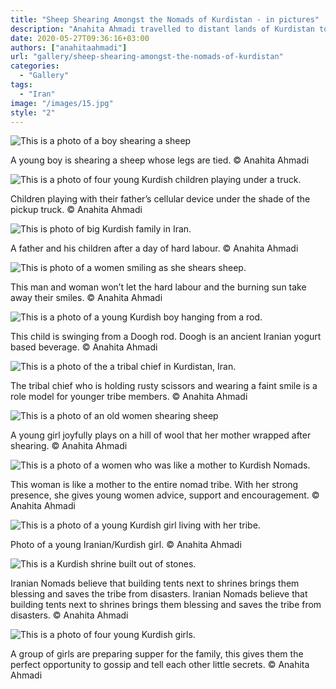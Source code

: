 ```yaml
---
title: "Sheep Shearing Amongst the Nomads of Kurdistan - in pictures"
description: "Anahita Ahmadi travelled to distant lands of Kurdistan to observe a small portion of Iranian Nomads’ life. Iranian nomads work extremely hard, but they also lead extraordinary lives with individual and unique dreams. Anahita has provided us with the opportunity to take a short glance at their mysterious lives."
date: 2020-05-27T09:36:16+03:00
authors: ["anahitaahmadi"]
url: "gallery/sheep-shearing-amongst-the-nomads-of-kurdistan"
categories:
  - "Gallery"
tags:
  - "Iran"
image: "/images/15.jpg"
style: "2"
---
```


![This is a photo of a boy shearing a sheep](/images/4-1024x768.jpg)

A young boy is shearing a sheep whose legs are tied. © Anahita Ahmadi

![This is a photo of four young Kurdish children playing under a truck.](/images/12-1024x768.jpg)

Children playing with their father’s cellular device under the shade of the pickup truck. © Anahita Ahmadi

![This is photo of big Kurdish family in Iran.](/images/9-1024x768.jpg)

A father and his children after a day of hard labour. © Anahita Ahmadi

![This is photo of a women smiling as she shears sheep.](/images/14-1024x768.jpg)

This man and woman won’t let the hard labour and the burning sun take away their smiles. © Anahita Ahmadi

![This is a photo of a young Kurdish boy hanging from a rod.](/images/8-1024x768.jpg)

This child is swinging from a Doogh rod. Doogh is an ancient Iranian yogurt based beverage. © Anahita Ahmadi

![This is a photo of the a tribal chief in Kurdistan, Iran.](/images/7-1024x768.jpg)

The tribal chief who is holding rusty scissors and wearing a faint smile is a role model for younger tribe members. © Anahita Ahmadi

![This is a photo of an old women shearing sheep](/images/6-1024x768.jpg)

A young girl joyfully plays on a hill of wool that her mother wrapped after shearing. © Anahita Ahmadi

![This is a photo of a women who was like a mother to Kurdish Nomads.](/images/5-768x1024.jpg)

This woman is like a mother to the entire nomad tribe. With her strong presence, she gives young women advice, support and encouragement. © Anahita Ahmadi

![This is a photo of a young Kurdish girl living with her tribe.](/images/15-1024x768.jpg)

Photo of a young Iranian/Kurdish girl. © Anahita Ahmadi

![This is a Kurdish shrine built out of stones.](/images/3-1024x768.jpg)

Iranian Nomads believe that building tents next to shrines brings them blessing and saves the tribe from disasters. Iranian Nomads believe that building tents next to shrines brings them blessing and saves the tribe from disasters. © Anahita Ahmadi

![This is a photo of four young Kurdish girls.](/images/1-1024x767.jpg)

A group of girls are preparing supper for the family, this gives them the perfect opportunity to gossip and tell each other little secrets. © Anahita Ahmadi
